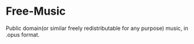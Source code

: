 # Free-Music
Public domain(or similar freely redistributable for any purpose) music,  in .opus format.